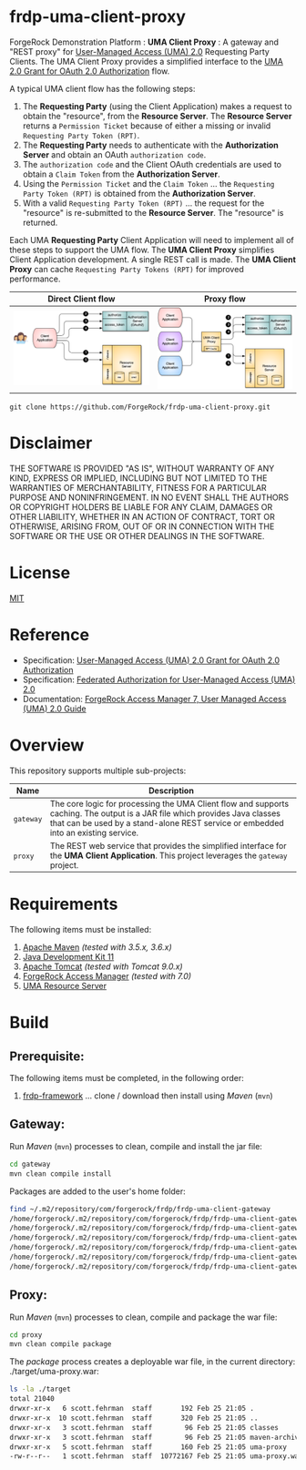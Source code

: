 # frdp-uma-client-proxy

ForgeRock Demonstration Platform : **UMA Client Proxy** : A gateway and "REST proxy" for [User-Managed Access (UMA) 2.0](https://kantarainitiative.org/confluence/display/uma/Home) Requesting Party Clients.  The UMA Client Proxy provides a simplified interface to the [UMA 2.0 Grant for OAuth 2.0 Authorization](https://docs.kantarainitiative.org/uma/wg/rec-oauth-uma-grant-2.0.html) flow.

A typical UMA client flow has the following steps: 

1. The **Requesting Party** (using the Client Application) makes a request to obtain the "resource", from the **Resource Server**. The **Resource Server** returns a `Permission Ticket` because of either a missing or invalid `Requesting Party Token (RPT)`.
1. The **Requesting Party** needs to authenticate with the **Authorization Server** and obtain an OAuth `authorization code`.
1. The `authorization code` and the Client OAuth credentials are used to obtain a `Claim Token` from the **Authorization Server**.
1. Using the `Permission Ticket` and the `Claim Token` ... the `Requesting Party Token (RPT)` is obtained from the **Authorization Server**.
1. With a valid `Requesting Party Token (RPT)` ... the request for the "resource" is re-submitted to the **Resource Server**.  The "resource" is returned.

Each UMA **Requesting Party** Client Application will need to implement all of these steps to support the UMA flow.  The **UMA Client Proxy** simplifies Client Application development.  A single REST call is made. The **UMA Client Proxy** can cache `Requesting Party Tokens (RPT)` for improved performance.

| Direct Client flow | Proxy flow |
| ------ | ---- |
| ![overview image](images/flow.png) | ![overview image](images/overview.png) |

`git clone https://github.com/ForgeRock/frdp-uma-client-proxy.git`

# Disclaimer

THE SOFTWARE IS PROVIDED "AS IS", WITHOUT WARRANTY OF ANY KIND, EXPRESS OR IMPLIED, INCLUDING BUT NOT LIMITED TO THE WARRANTIES OF MERCHANTABILITY, FITNESS FOR A PARTICULAR PURPOSE AND NONINFRINGEMENT. IN NO EVENT SHALL THE AUTHORS OR COPYRIGHT HOLDERS BE LIABLE FOR ANY CLAIM, DAMAGES OR OTHER LIABILITY, WHETHER IN AN ACTION OF CONTRACT, TORT OR OTHERWISE, ARISING FROM, OUT OF OR IN CONNECTION WITH THE SOFTWARE OR THE USE OR OTHER DEALINGS IN THE SOFTWARE.

# License

[MIT](/LICENSE)

# Reference 

- Specification: [User-Managed Access (UMA) 2.0 Grant for OAuth 2.0 Authorization](https://docs.kantarainitiative.org/uma/wg/rec-oauth-uma-grant-2.0.html)
- Specification: [Federated Authorization for User-Managed Access (UMA) 2.0](https://docs.kantarainitiative.org/uma/wg/rec-oauth-uma-federated-authz-2.0.html)
- Documentation: [ForgeRock Access Manager 7, User Managed Access (UMA) 2.0 Guide](https://backstage.forgerock.com/docs/am/7/uma-guide/)

# Overview

This repository supports multiple sub-projects:

| Name | Description |
| ---- | ----------- |
| `gateway` | The core logic for processing the UMA Client flow and supports caching.  The output is a JAR file which provides Java classes that can be used by a stand-alone REST service or embedded into an existing service. |
| `proxy` | The REST web service that provides the simplified interface for the **UMA Client Application**.  This project leverages the `gateway` project. |

# Requirements

The following items must be installed:

1. [Apache Maven](https://maven.apache.org/) *(tested with 3.5.x, 3.6.x)*
1. [Java Development Kit 11](https://openjdk.java.net/projects/jdk/11/)
1. [Apache Tomcat](https://tomcat.apache.org/index.html) *(tested with Tomcat 9.0.x)*
1. [ForgeRock Access Manager](https://www.forgerock.com/platform/access-management) *(tested with 7.0)*
1. [UMA Resource Server](https://github.com/ForgeRock/frdp-uma-resource-server)

# Build

## Prerequisite:

The following items must be completed, in the following order:

1. [frdp-framework](https://github.com/ForgeRock/frdp-framework) ... clone / download then install using *Maven* (`mvn`)

## Gateway:

Run *Maven* (`mvn`) processes to clean, compile and install the jar file:

```bash
cd gateway
mvn clean compile install
```
Packages are added to the user's home folder:

```bash
find ~/.m2/repository/com/forgerock/frdp/frdp-uma-client-gateway
/home/forgerock/.m2/repository/com/forgerock/frdp/frdp-uma-client-gateway
/home/forgerock/.m2/repository/com/forgerock/frdp/frdp-uma-client-gateway/1.1.0
/home/forgerock/.m2/repository/com/forgerock/frdp/frdp-uma-client-gateway/1.1.0/frdp-uma-client-gateway-1.1.0.jar
/home/forgerock/.m2/repository/com/forgerock/frdp/frdp-uma-client-gateway/1.1.0/_remote.repositories
/home/forgerock/.m2/repository/com/forgerock/frdp/frdp-uma-client-gateway/1.1.0/frdp-uma-client-gateway-1.1.0.pom
/home/forgerock/.m2/repository/com/forgerock/frdp/frdp-uma-client-gateway/maven-metadata-local.xml
```

## Proxy:

Run *Maven* (`mvn`) processes to clean, compile and package the war file:

```bash
cd proxy
mvn clean compile package
```

The *package* process creates a deployable war file, in the current directory: ./target/uma-proxy.war:

```bash
ls -la ./target
total 21040
drwxr-xr-x   6 scott.fehrman  staff       192 Feb 25 21:05 .
drwxr-xr-x  10 scott.fehrman  staff       320 Feb 25 21:05 ..
drwxr-xr-x   3 scott.fehrman  staff        96 Feb 25 21:05 classes
drwxr-xr-x   3 scott.fehrman  staff        96 Feb 25 21:05 maven-archiver
drwxr-xr-x   5 scott.fehrman  staff       160 Feb 25 21:05 uma-proxy
-rw-r--r--   1 scott.fehrman  staff  10772167 Feb 25 21:05 uma-proxy.war
```
